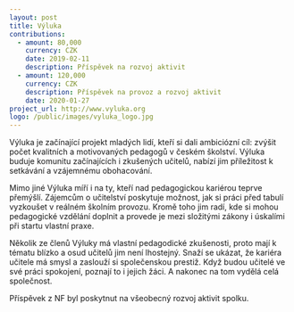 ```yaml
---
layout: post
title: Výluka
contributions:
  - amount: 80,000
    currency: CZK
    date: 2019-02-11
    description: Příspěvek na rozvoj aktivit
  - amount: 120,000
    currency: CZK
    description: Příspěvek na provoz a rozvoj aktivit
    date: 2020-01-27
project_url: http://www.vyluka.org
logo: /public/images/vyluka_logo.jpg
---
```


Výluka je začínající projekt mladých lidí, kteří si dali ambiciózní cíl: zvýšit počet kvalitních a motivovaných pedagogů v českém školství. Výluka buduje komunitu začínajících i zkušených učitelů, nabízí jim příležitost k setkávání a vzájemnému obohacování.

Mimo jiné Výluka míří i na ty, kteří nad pedagogickou kariérou teprve přemýšlí. Zájemcům o učitelství poskytuje možnost, jak si práci před tabulí vyzkoušet v reálném školním provozu. Kromě toho jim radí, kde si mohou pedagogické vzdělání doplnit a provede je mezi složitými zákony i úskalími při startu vlastní praxe.

Několik ze členů Výluky má vlastní pedagodické zkušenosti, proto mají k tématu blízko a osud učitelů jim není lhostejný. Snaží se ukázat, že kariéra učitele má smysl a zaslouží si společenskou prestiž. Když budou učitelé ve své práci spokojení, poznají to i jejich žáci. A nakonec na tom vydělá celá společnost.

Příspěvek z NF byl poskytnut na všeobecný rozvoj aktivit spolku.

